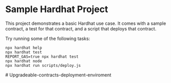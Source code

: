 # Sample Hardhat Project

This project demonstrates a basic Hardhat use case. It comes with a sample contract, a test for that contract, and a script that deploys that contract.

Try running some of the following tasks:

```shell
npx hardhat help
npx hardhat test
REPORT_GAS=true npx hardhat test
npx hardhat node
npx hardhat run scripts/deploy.js
```
#   U p g r a d e a b l e - c o n t r a c t s - d e p l o y m e n t - e n v i r o m e n t  
 
